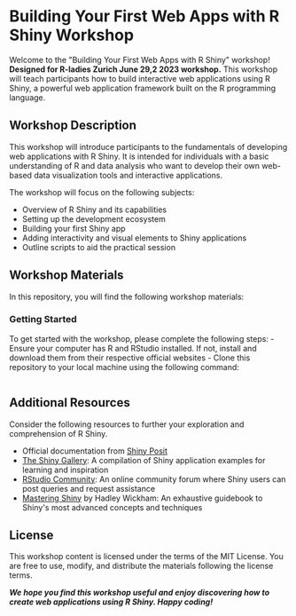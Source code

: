 # Building Your First Web Apps with R Shiny Workshop

Welcome to the "Building Your First Web Apps with R Shiny" workshop! **Designed for R-ladies Zurich June 29,2  2023 workshop.** This workshop will teach participants how to build interactive web applications using R Shiny, a powerful web application framework built on the R programming language.

## Workshop Description

This workshop will introduce participants to the fundamentals of developing web applications with R Shiny. It is intended for individuals with a basic understanding of R and data analysis who want to develop their own web-based data visualization tools and interactive applications.

The workshop will focus on the following subjects:

-   Overview of R Shiny and its capabilities
-   Setting up the development ecosystem
-   Building your first Shiny app
-   Adding interactivity and visual elements to Shiny applications
-   Outline scripts to aid the practical session

## **Workshop Materials**

In this repository, you will find the following workshop materials:

### Getting Started

To get started with the workshop, please complete the following steps: - Ensure your computer has R and RStudio installed. If not, install and download them from their respective official websites - Clone this repository to your local machine using the following command:

```{bash}

```

## Additional Resources

Consider the following resources to further your exploration and comprehension of R Shiny.

-   Official documentation from [Shiny Posit](https://shiny.posit.co/)
-   [The Shiny Gallery](https://shiny.posit.co/r/gallery/): A compilation of Shiny application examples for learning and inspiration
-   [RStudio Community](https://community.rstudio.com/c/shiny/8): An online community forum where Shiny users can post queries and request assistance
-   [Mastering Shiny](https://mastering-shiny.org/) by Hadley Wickham: An exhaustive guidebook to Shiny's most advanced concepts and techniques

## License

This workshop content is licensed under the terms of the MIT License. You are free to use, modify, and distribute the materials following the license terms.


***We hope you find this workshop useful and enjoy discovering how to create web applications using R Shiny. Happy coding!***
